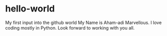 # hello-world
My first input into the github world
My Name is Aham-adi Marvellous.
I love coding mostly in Python.
Look forward to working with you all.
